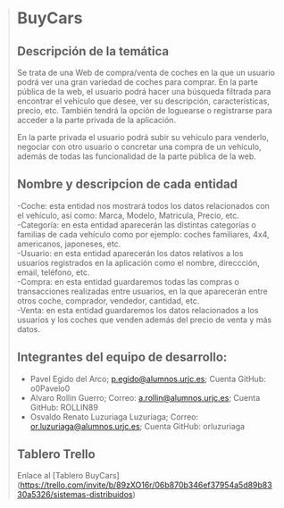 > # **BuyCars**
>
> ## Descripción de la temática
> Se trata de una Web de compra/venta de coches en la que un usuario podrá ver una gran variedad de coches para comprar. En la parte pública de la web, el usuario podrá hacer una búsqueda filtrada para encontrar el vehículo que desee, ver su descripción, características, precio, etc. También tendrá la opción de loguearse o registrarse para acceder a la parte privada de la aplicación.
>
> En la parte privada el usuario podrá subir su vehículo para venderlo, negociar con otro usuario o concretar una compra de un vehículo, además de todas las funcionalidad de la parte pública de la web.
>
> ## Nombre y descripcion de cada entidad
> -Coche: esta entidad nos mostrará todos los datos relacionados con el vehículo, así como: Marca, Modelo, Matricula, Precio, etc.<br/>
> -Categoría: en esta entidad aparecerán las distintas categorías o familias de cada vehículo como por ejemplo: coches familiares, 4x4, americanos, japoneses, etc.<br/>
> -Usuario: en esta entidad aparecerán los datos relativos a los usuarios registrados en la aplicación como el nombre, direccción, email, teléfono, etc.<br/>
> -Compra: en esta entidad guardaremos todas las compras o transacciones realizadas entre usuarios, en la que aparecerán entre otros coche, comprador, vendedor, cantidad, etc.<br/>
> -Venta: en esta entidad guardaremos los datos relacionados a los usuarios y los coches que venden además del precio de venta y más datos.<br/>
> 
> ## Integrantes del equipo de desarrollo:
> * Pavel Egido del Arco; 	p.egido@alumnos.urjc.es; Cuenta GitHub: o0Pavelo0 
> * Alvaro Rollin Guerro; Correo:	a.rollin@alumnos.urjc.es; Cuenta GitHub: ROLLIN89
> * Osvaldo Renato	Luzuriaga Luzuriaga; Correo: or.luzuriaga@alumnos.urjc.es; Cuenta GitHub: orluzuriaga
>
> ## Tablero Trello
>  Enlace al [Tablero BuyCars] (https://trello.com/invite/b/89zXO16r/06b870b346ef37954a5d89b8330a5326/sistemas-distribuidos)
